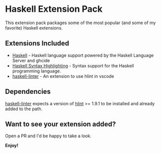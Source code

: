 # Haskell Extension Pack

This extension pack packages some of the most popular (and some of my favorite) Haskell extensions.

## Extensions Included

- [Haskell](https://marketplace.visualstudio.com/items?itemName=haskell.haskell) - Haskell language support powered by the Haskell Language Server and ghcide
- [Haskell Syntax Highlighting](https://marketplace.visualstudio.com/items?itemName=justusadam.language-haskell) - Syntax support for the Haskell programming language.
- [haskell-linter](https://marketplace.visualstudio.com/items?itemName=hoovercj.haskell-linter) - An extension to use hlint in vscode

## Dependencies

[haskell-linter](https://marketplace.visualstudio.com/items?itemName=hoovercj.haskell-linter) expects a version of [hlint](https://github.com/ndmitchell/hlint) >= 1.9.1 to be installed and already added to the path.

## Want to see your extension added?

Open a PR and I'd be happy to take a look. 

**Enjoy!**
